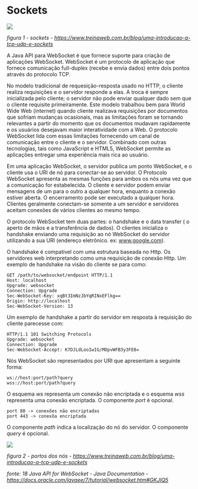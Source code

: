 # Sockets

<image src="https://github.com/shnonomura/diarioProgramacao/blob/master/imagem/Socket.jpg">

_figura 1 -  sockets - https://www.treinaweb.com.br/blog/uma-introducao-a-tcp-udp-e-sockets_

A Java API para WebSocket é que fornece suporte para criação de aplicações WebSocket.
WebSocket é um protocolo de aplicação que fornece comunicação full-duplex (recebe e  envia dados) entre dois pontos através do protocolo TCP.

No modelo tradicional de requesição-resposta usado no HTTP, o cliente realiza requisições e o servidor responde a elas. A troca é sempre inicializada pelo cliente; o servidor não pode enviar qualquer dado sem que o cliente requisite primeiramente. Este modelo trabalhou bem para World Wide Web (internet)
quando cliente realizava requisições por documentos que sofriam mudanças ocasionais, mas as  limitações foram se tornando relevantes a partir do momento que os documentos mudavam rapidamente e os usuários desejavam maior interatividade com a Web. O protocolo WebSocket lida com essas limitações fornecendo um canal de comunicação entre o cliente e o servidor. Combinado com outras tecnologias, tais como JavaScript e HTML5, WebSocket permite as aplicações entregar uma experiência mais rica ao usuário. 

Em uma aplicação WebSocket, o servidor publica um ponto WebSocket, e o cliente usa o URI de nó para conectar-se ao servidor. O Protocolo WebSocket apresenta
as mesmas funções para ambos os nós uma vez que a comunicação for estabelecida. O cliente e servidor podem enviar mensagens de um para o outro a qualquer hora, enquanto a conexão estiver aberta. O encerramento pode ser executado a qualquer hora. Clientes geralmente conectam-se somente a um servidor e servidores aceitam conexões de vários clientes ao mesmo tempo.

O protocolo WebSocket tem duas partes: o handshake e o data transfer ( o aperto de mãos e a transferência de dados). O clientes inicializa o handshake enviando uma requisição ao nó WebSocket do servidor utilizando a sua URI (endereço eletrônico. ex: www.google.com).

O handshake é compatível com uma estrutura baseada no Http. Os servidores web interpretando como uma requisição de conexão Http. Um exemplo de handshake na visão do cliente se para como:

	GET /path/to/websocket/endpoint HTTP/1.1
	Host: localhost
	Upgrade: websocket
	Connection: Upgrade
	Sec-WebSocket-Key: xqBt3ImNzJbYqRINxEFlkg==
	Origin: http://localhost
	Sec-WebSocket-Version: 13
	
Um exemplo de handshake a partir do servidor em resposta à requisição do cliente parecesse com:

	HTTP/1.1 101 Switching Protocols
	Upgrade: websocket
	Connection: Upgrade
	Sec-WebSocket-Accept: K7DJLdLooIwIG/MOpvWFB3y3FE8=


Nós WebSocket são representados por URI que apresentam a seguinte forma:

	ws://host:port/path?query
	wss://host:port/path?query

O esquema *ws* representa um conexão não encriptada e o esquema *wss* representa uma conexão encriptada. O componente _port_ é opcional.
 
	port 80 -> conexões não encriptadas
	port 443 -> conexõa encriptada
	
O componente _path_ indica a localização do nó do servidor. O componente _query_ é opcional.

<image src="https://github.com/shnonomura/diarioProgramacao/blob/master/imagem/Portos.jpg">

_figura 2 - portos dos nós - https://www.treinaweb.com.br/blog/uma-introducao-a-tcp-udp-e-sockets_

_fonte: 18 Java API for WebSocket - Java Documentation - https://docs.oracle.com/javaee/7/tutorial/websocket.htm#GKJIQ5_
